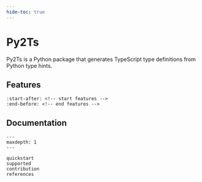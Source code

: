 ```yaml
---
hide-toc: true
---
```


# Py2Ts

Py2Ts is a Python package that generates TypeScript type definitions from Python type hints.


## Features

```{include} ../README.md
:start-after: <!-- start features -->
:end-before: <!-- end features -->
```


## Documentation

```{toctree}    
---
maxdepth: 1
---

quickstart
supported
contribution
references
```


